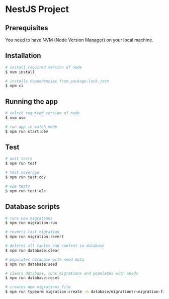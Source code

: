 # NestJS Project

## Prerequisites

You need to have NVM (Node Version Manager) on your local machine.

## Installation

```bash
# install required version of node
$ nvm install

# installs dependencies from package-lock.json
$ npm ci
```

## Running the app

```bash
# select required version of node
$ nvm use

# run app in watch mode
$ npm run start:dev
```

## Test

```bash
# unit tests
$ npm run test

# test coverage
$ npm run test:cov

# e2e tests
$ npm run test:e2e
```

## Database scripts

```bash
# runs new migrations
$ npm run migration:run

# reverts last migration
$ npm run migration:revert

# deletes all tables and content in database
$ npm run database:clear

# populates database with seed data
$ npm run database:seed

# clears database, runs migrations and populates with seeds
$ npm run database:reset

# creates new migrations file
$ npm run typeorm migration:create -n database/migrations/<migration-file-name>
```
